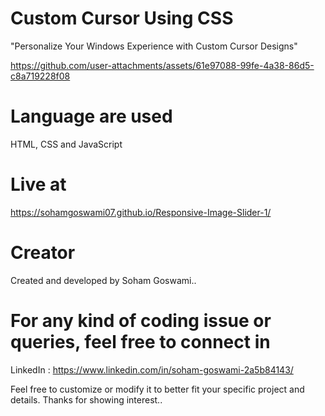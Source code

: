 # Custom Cursor Using CSS
"Personalize Your Windows Experience with Custom Cursor Designs"  

https://github.com/user-attachments/assets/61e97088-99fe-4a38-86d5-c8a719228f08

# Language are used
HTML, CSS and JavaScript

# Live at
https://sohamgoswami07.github.io/Responsive-Image-Slider-1/

# Creator
Created and developed by Soham Goswami..

# For any kind of coding issue or queries, feel free to connect in
LinkedIn : https://www.linkedin.com/in/soham-goswami-2a5b84143/

Feel free to customize or modify it to better fit your specific project and details.
Thanks for showing interest..
